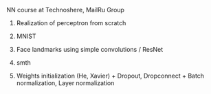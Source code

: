 NN course at Technoshere, MailRu Group

1) Realization of perceptron from scratch

2) MNIST

3) Face landmarks using simple convolutions / ResNet

4) smth

5) Weights initialization (He, Xavier) + Dropout, Dropconnect + Batch normalization, Layer normalization

